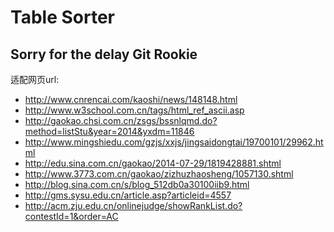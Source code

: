 # Table Sorter
**Sorry for the delay**
**Git Rookie**
---
适配网页url:
* http://www.cnrencai.com/kaoshi/news/148148.html
* http://www.w3school.com.cn/tags/html_ref_ascii.asp
* http://gaokao.chsi.com.cn/zsgs/bssnlqmd.do?method=listStu&year=2014&yxdm=11846
* http://www.mingshiedu.com/gzjs/xxjs/jingsaidongtai/19700101/29962.html
* http://edu.sina.com.cn/gaokao/2014-07-29/1819428881.shtml
* http://www.3773.com.cn/gaokao/zizhuzhaosheng/1057130.shtml
* http://blog.sina.com.cn/s/blog_512db0a30100iib9.html
* http://gms.sysu.edu.cn/article.asp?articleid=4557
* http://acm.zju.edu.cn/onlinejudge/showRankList.do?contestId=1&order=AC

